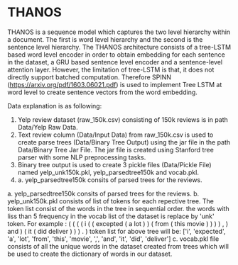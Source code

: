 # THANOS

THANOS is a sequence model which captures the two level hierarchy within a document. The first is word level hierarchy and the second is the sentence level hierarchy. The THANOS architecture consists of a tree-LSTM based word level encoder in order to obtain embedding for each sentence in the dataset, a GRU based sentence level encoder and a sentence-level attention layer. However, the limitation of tree-LSTM is that, it does not directly support batched computation. Therefore SPINN (https://arxiv.org/pdf/1603.06021.pdf) is used to implement Tree LSTM at word level to create sentence vectors from the word embedding.


Data explanation is as following:
1. Yelp review dataset (raw_150k.csv) consisting of 150k reviews is in path Data/Yelp Raw Data.
2. Text review column (Data/Input Data) from raw_150k.csv is used to create parse trees (Data/Binary Tree Output) using the jar file in the path Data/Binary Tree Jar File. The jar file is created using Stanford tree parser with some NLP preprocessing tasks.
3. Binary tree output is used to create 3 pickle files (Data/Pickle File) named yelp_unk150k.pkl, yelp_parsedtree150k and vocab.pkl.
4. a. yelp_parsedtree150k consits of parsed trees for the reviews.


a. yelp_parsedtree150k consits of parsed trees for the reviews.
b. yelp_unk150k.pkl consists of list of tokens for each repective tree. The token list consist of the words in the tree in sequential order. the words with liss than 5 frequency in the vocab list of the dataset is replace by 'unk' token. 
For example : ( ( ( ( i ( ( excepted ( a lot ) ) ( from ( this movie ) ) ) ) , ) and ) ( it ( did deliver ) ) ) . )
token list for above tree will be: ['i', 'expected', 'a', 'lot', 'from', 'this', 'movie', ',', 'and', 'it', 'did', 'deliver']
c. vocab.pkl file consists of all the unique words in the dataset created from trees which will be used to create the dictionary of words in our dataset.


